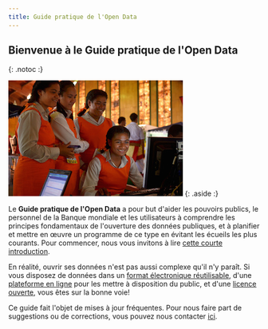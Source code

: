 ```yaml
---
title: Guide pratique de l'Open Data
---
```


## Bienvenue &agrave; le Guide pratique de l&apos;Open Data ##
{: .notoc :}

![Crédit photographique : Tom Perry - Banque mondiale](../docs/images/ict-women.jpg)
{: .aside :}

Le **Guide pratique de l'Open Data** a pour but d'aider les pouvoirs
publics, le personnel de la Banque mondiale et les utilisateurs à
comprendre les principes fondamentaux de l\'ouverture des données
publiques, et à planifier et mettre en œuvre un programme de ce type en
évitant les écueils les plus courants. Pour commencer, nous vous
invitons à lire [cette courte
introduction](open-data-in-60-seconds.html).

En réalité, ouvrir ses données n'est pas aussi complexe qu'il n\'y
paraît. Si vous disposez de données dans un [format électronique
réutilisable](essentials.html#definition), d'une [plateforme en
ligne](technology.html) pour les mettre à disposition du public, et
d'une [licence ouverte](essentials.html#licenses), vous êtes sur la
bonne voie!

Ce guide fait l'objet de mises à jour fréquentes. Pour nous faire part
de suggestions ou de corrections, vous pouvez nous contacter [ici][1].



[1]: http://datahelpdesk.worldbank.org#givefeedback
